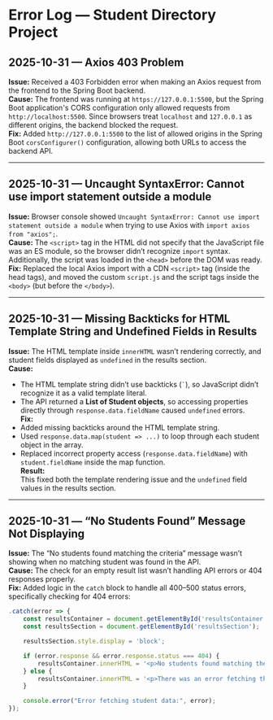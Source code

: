 # Error Log — Student Directory Project

## 2025-10-31 — Axios 403 Problem
**Issue:** Received a 403 Forbidden error when making an Axios request from the frontend to the Spring Boot backend.  
**Cause:** The frontend was running at `https://127.0.0.1:5500`, but the Spring Boot application's CORS configuration only allowed requests from `http://localhost:5500`. Since browsers treat `localhost` and `127.0.0.1` as different origins, the backend blocked the request.  
**Fix:** Added `http://127.0.0.1:5500` to the list of allowed origins in the Spring Boot `corsConfigurer()` configuration, allowing both URLs to access the backend API.

---

## 2025-10-31 — Uncaught SyntaxError: Cannot use import statement outside a module
**Issue:** Browser console showed `Uncaught SyntaxError: Cannot use import statement outside a module` when trying to use Axios with `import axios from "axios";`.  
**Cause:** The `<script>` tag in the HTML did not specify that the JavaScript file was an ES module, so the browser didn’t recognize `import` syntax. Additionally, the script was loaded in the `<head>` before the DOM was ready.  
**Fix:** Replaced the local Axios import with a CDN `<script>` tag (inside the head tags), and moved the custom `script.js` and the script tags inside the `<body>` (but before the `</body>`).

---

## 2025-10-31 — Missing Backticks for HTML Template String and Undefined Fields in Results
**Issue:** The HTML template inside `innerHTML` wasn’t rendering correctly, and student fields displayed as `undefined` in the results section.  
**Cause:**  
- The HTML template string didn’t use backticks (`` ` ``), so JavaScript didn’t recognize it as a valid template literal.  
- The API returned a **List of Student objects**, so accessing properties directly through `response.data.fieldName` caused `undefined` errors.  
**Fix:**  
- Added missing backticks around the HTML template string.  
- Used `response.data.map(student => ...)` to loop through each student object in the array.  
- Replaced incorrect property access (`response.data.fieldName`) with `student.fieldName` inside the map function.  
**Result:**  
This fixed both the template rendering issue and the `undefined` field values in the results section.

---

## 2025-10-31 — “No Students Found” Message Not Displaying
**Issue:** The “No students found matching the criteria” message wasn’t showing when no matching student was found in the API.  
**Cause:** The check for an empty result list wasn’t handling API errors or 404 responses properly.  
**Fix:** Added logic in the `catch` block to handle all 400–500 status errors, specifically checking for 404 errors:  

```javascript
.catch(error => {
    const resultsContainer = document.getElementById('resultsContainer');
    const resultsSection = document.getElementById('resultsSection');

    resultsSection.style.display = 'block';

    if (error.response && error.response.status === 404) {
        resultsContainer.innerHTML = '<p>No students found matching the criteria.</p>';
    } else {
        resultsContainer.innerHTML = '<p>There was an error fetching the student data.</p>';
    }

    console.error("Error fetching student data:", error);
});
